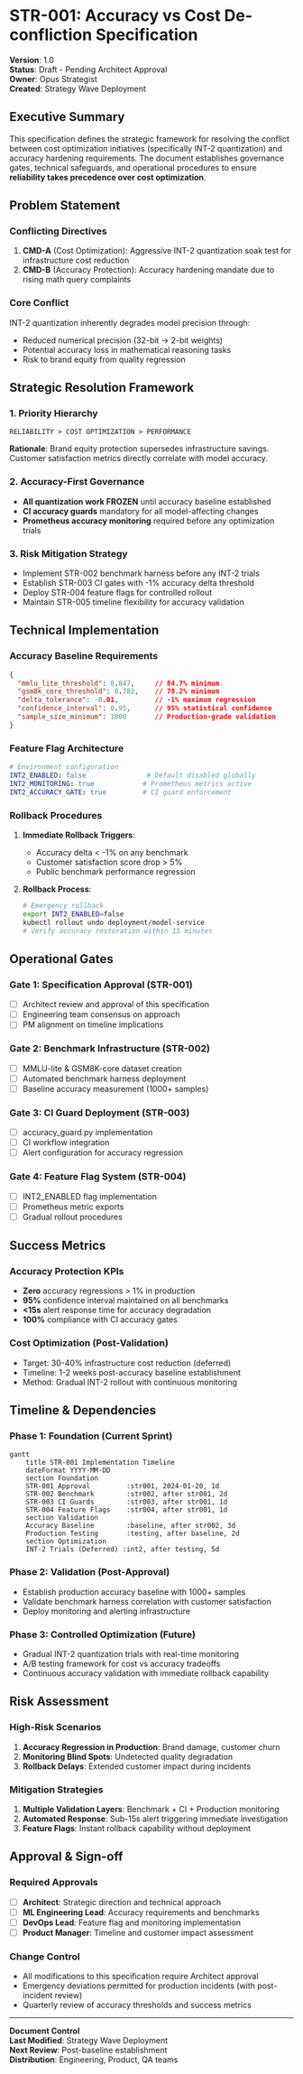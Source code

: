 # STR-001: Accuracy vs Cost De-confliction Specification

**Version**: 1.0  
**Status**: Draft - Pending Architect Approval  
**Owner**: Opus Strategist  
**Created**: Strategy Wave Deployment  

## Executive Summary

This specification defines the strategic framework for resolving the conflict between cost optimization initiatives (specifically INT-2 quantization) and accuracy hardening requirements. The document establishes governance gates, technical safeguards, and operational procedures to ensure **reliability takes precedence over cost optimization**.

## Problem Statement

### Conflicting Directives
1. **CMD-A** (Cost Optimization): Aggressive INT-2 quantization soak test for infrastructure cost reduction
2. **CMD-B** (Accuracy Protection): Accuracy hardening mandate due to rising math query complaints

### Core Conflict
INT-2 quantization inherently degrades model precision through:
- Reduced numerical precision (32-bit → 2-bit weights)
- Potential accuracy loss in mathematical reasoning tasks
- Risk to brand equity from quality regression

## Strategic Resolution Framework

### 1. Priority Hierarchy
```
RELIABILITY > COST OPTIMIZATION > PERFORMANCE
```

**Rationale**: Brand equity protection supersedes infrastructure savings. Customer satisfaction metrics directly correlate with model accuracy.

### 2. Accuracy-First Governance
- **All quantization work FROZEN** until accuracy baseline established
- **CI accuracy guards** mandatory for all model-affecting changes
- **Prometheus accuracy monitoring** required before any optimization trials

### 3. Risk Mitigation Strategy
- Implement STR-002 benchmark harness before any INT-2 trials
- Establish STR-003 CI gates with -1% accuracy delta threshold
- Deploy STR-004 feature flags for controlled rollout
- Maintain STR-005 timeline flexibility for accuracy validation

## Technical Implementation

### Accuracy Baseline Requirements
```json
{
  "mmlu_lite_threshold": 0.847,     // 84.7% minimum
  "gsm8k_core_threshold": 0.782,    // 78.2% minimum
  "delta_tolerance": -0.01,         // -1% maximum regression
  "confidence_interval": 0.95,      // 95% statistical confidence
  "sample_size_minimum": 1000       // Production-grade validation
}
```

### Feature Flag Architecture
```yaml
# Environment configuration
INT2_ENABLED: false               # Default disabled globally
INT2_MONITORING: true            # Prometheus metrics active
INT2_ACCURACY_GATE: true         # CI guard enforcement
```

### Rollback Procedures
1. **Immediate Rollback Triggers**:
   - Accuracy delta < -1% on any benchmark
   - Customer satisfaction score drop > 5%
   - Public benchmark performance regression

2. **Rollback Process**:
   ```bash
   # Emergency rollback
   export INT2_ENABLED=false
   kubectl rollout undo deployment/model-service
   # Verify accuracy restoration within 15 minutes
   ```

## Operational Gates

### Gate 1: Specification Approval (STR-001)
- [ ] Architect review and approval of this specification
- [ ] Engineering team consensus on approach
- [ ] PM alignment on timeline implications

### Gate 2: Benchmark Infrastructure (STR-002)
- [ ] MMLU-lite & GSM8K-core dataset creation
- [ ] Automated benchmark harness deployment
- [ ] Baseline accuracy measurement (1000+ samples)

### Gate 3: CI Guard Deployment (STR-003)
- [ ] accuracy_guard.py implementation
- [ ] CI workflow integration
- [ ] Alert configuration for accuracy regression

### Gate 4: Feature Flag System (STR-004)
- [ ] INT2_ENABLED flag implementation
- [ ] Prometheus metric exports
- [ ] Gradual rollout procedures

## Success Metrics

### Accuracy Protection KPIs
- **Zero** accuracy regressions > 1% in production
- **95%** confidence interval maintained on all benchmarks
- **<15s** alert response time for accuracy degradation
- **100%** compliance with CI accuracy gates

### Cost Optimization (Post-Validation)
- Target: 30-40% infrastructure cost reduction (deferred)
- Timeline: 1-2 weeks post-accuracy baseline establishment
- Method: Gradual INT-2 rollout with continuous monitoring

## Timeline & Dependencies

### Phase 1: Foundation (Current Sprint)
```mermaid
gantt
    title STR-001 Implementation Timeline
    dateFormat YYYY-MM-DD
    section Foundation
    STR-001 Approval         :str001, 2024-01-20, 1d
    STR-002 Benchmark        :str002, after str001, 2d
    STR-003 CI Guards        :str003, after str001, 1d
    STR-004 Feature Flags    :str004, after str001, 1d
    section Validation
    Accuracy Baseline        :baseline, after str002, 3d
    Production Testing       :testing, after baseline, 2d
    section Optimization
    INT-2 Trials (Deferred) :int2, after testing, 5d
```

### Phase 2: Validation (Post-Approval)
- Establish production accuracy baseline with 1000+ samples
- Validate benchmark harness correlation with customer satisfaction
- Deploy monitoring and alerting infrastructure

### Phase 3: Controlled Optimization (Future)
- Gradual INT-2 quantization trials with real-time monitoring
- A/B testing framework for cost vs accuracy tradeoffs
- Continuous accuracy validation with immediate rollback capability

## Risk Assessment

### High-Risk Scenarios
1. **Accuracy Regression in Production**: Brand damage, customer churn
2. **Monitoring Blind Spots**: Undetected quality degradation
3. **Rollback Delays**: Extended customer impact during incidents

### Mitigation Strategies
1. **Multiple Validation Layers**: Benchmark + CI + Production monitoring
2. **Automated Response**: Sub-15s alert triggering immediate investigation
3. **Feature Flags**: Instant rollback capability without deployment

## Approval & Sign-off

### Required Approvals
- [ ] **Architect**: Strategic direction and technical approach
- [ ] **ML Engineering Lead**: Accuracy requirements and benchmarks
- [ ] **DevOps Lead**: Feature flag and monitoring implementation
- [ ] **Product Manager**: Timeline and customer impact assessment

### Change Control
- All modifications to this specification require Architect approval
- Emergency deviations permitted for production incidents (with post-incident review)
- Quarterly review of accuracy thresholds and success metrics

---

**Document Control**  
**Last Modified**: Strategy Wave Deployment  
**Next Review**: Post-baseline establishment  
**Distribution**: Engineering, Product, QA teams 